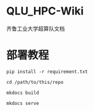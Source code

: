 # QLU_HPC-Wiki
齐鲁工业大学超算队文档
# 部署教程
`pip install -r requirement.txt`

`cd /path/to/this/repo`

`mkdocs build`

`mkdocs serve`
